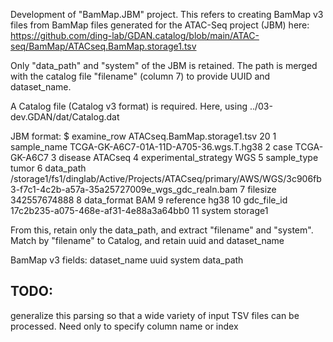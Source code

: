 Development of "BamMap.JBM" project.  This refers to creating BamMap v3 files from
BamMap files generated for the ATAC-Seq project (JBM) here:
    https://github.com/ding-lab/GDAN.catalog/blob/main/ATAC-seq/BamMap/ATACseq.BamMap.storage1.tsv

Only "data_path" and "system" of the JBM is retained.  The path is merged with
the catalog file "filename" (column 7) to provide UUID and dataset_name.

A Catalog file (Catalog v3 format) is required.  Here, using
../03-dev.GDAN/dat/Catalog.dat

JBM format:
$ examine_row ATACseq.BamMap.storage1.tsv 20
     1  sample_name TCGA-GK-A6C7-01A-11D-A705-36.wgs.T.hg38
     2  case    TCGA-GK-A6C7
     3  disease ATACseq
     4  experimental_strategy   WGS
     5  sample_type tumor
     6  data_path   /storage1/fs1/dinglab/Active/Projects/ATACseq/primary/AWS/WGS/3c906fb3-f7c1-4c2b-a57a-35a25727009e_wgs_gdc_realn.bam
     7  filesize    342557674888
     8  data_format BAM
     9  reference   hg38
    10  gdc_file_id 17c2b235-a075-468e-af31-4e88a3a64bb0
    11  system  storage1

From this, retain only the data_path, and extract "filename" and "system". Match by "filename" to Catalog, and retain uuid and dataset_name

BamMap v3 fields:
    dataset_name
    uuid
    system
    data_path 

## TODO:

generalize this parsing so that a wide variety of input TSV files can be processed.
Need only to specify column name or index 


